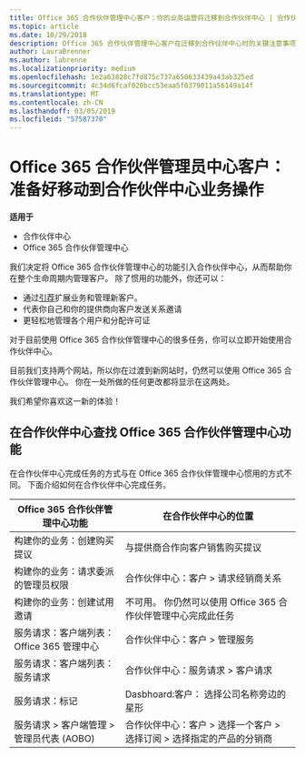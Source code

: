 ```yaml
---
title: Office 365 合作伙伴管理中心客户：你的业务运营将迁移到合作伙伴中心 | 合作伙伴中心
ms.topic: article
ms.date: 10/29/2018
description: Office 365 合作伙伴管理中心客户在迁移到合作伙伴中心时的关键注意事项
author: LauraBrenner
ms.author: labrenne
ms.localizationpriority: medium
ms.openlocfilehash: 1e2a63828c7fd875c737a650633439a43ab325ed
ms.sourcegitcommit: 4c34d6fcaf020bcc53eaa5f0379011a56149a14f
ms.translationtype: MT
ms.contentlocale: zh-CN
ms.lasthandoff: 03/05/2019
ms.locfileid: "57587370"
---
```

# <a name="office-365-partner-admin-center-customers-get-ready-to-move-business-operations-to-partner-center"></a>Office 365 合作伙伴管理员中心客户：准备好移动到合作伙伴中心业务操作

**适用于** 

- 合作伙伴中心
- Office 365 合作伙伴管理中心

我们决定将 Office 365 合作伙伴管理中心的功能引入合作伙伴中心，从而帮助你在整个生命周期内管理客户。 除了惯用的功能外，你还可以： 

*  通过[引荐](referrals.md)扩展业务和管理新客户。
*  代表你自己和你的提供商向客户发送关系邀请
*  更轻松地管理各个用户和分配许可证

对于目前使用 Office 365 合作伙伴管理中心的很多任务，你可以立即开始使用合作伙伴中心。 

目前我们支持两个网站，所以你在过渡到新网站时，仍然可以使用 Office 365 合作伙伴管理中心。 你在一处所做的任何更改都将显示在这两处。

我们希望你喜欢这一新的体验！

## <a name="find-office-365-partner-admin-center-features-in-partner-center"></a>在合作伙伴中心查找 Office 365 合作伙伴管理中心功能

在合作伙伴中心完成任务的方式与在 Office 365 合作伙伴管理中心惯用的方式不同。 下面介绍如何在合作伙伴中心完成任务。

| Office 365 合作伙伴管理中心功能                       | 在合作伙伴中心的位置 | 
|   -----------------------------------------------  | -------------- |
| 构建你的业务：创建购买提议 | 与提供商合作向客户销售购买提议 |
| 构建你的业务：请求委派的管理员权限 | 合作伙伴中心：客户 > 请求经销商关系 |
| 构建你的业务：创建试用邀请 | 不可用。 你仍然可以使用 Office 365 合作伙伴管理中心完成此任务 |
| 服务请求：客户端列表：Office 365 管理中心 | 合作伙伴中心：客户 > 管理服务 |
| 服务请求：客户端列表：服务请求 | 合作伙伴中心：服务请求 > 客户请求 |
| 服务请求：标记 | Dasbhoard:客户： 选择公司名称旁边的星形 |
| 服务请求 > 客户端管理 > 管理员代表 (AOBO) | 合作伙伴中心：客户 > 选择一个客户 > 选择订阅 > 选择指定的产品的分销商 |


